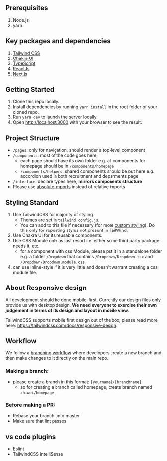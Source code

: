 ## Prerequisites

1. Node.js
2. yarn

## Key packages and dependencies

1. [Tailwind CSS](https://tailwindcss.com/)
2. [Chakra UI](https://chakra-ui.com/)
3. [TypeScript](https://www.typescriptlang.org/)
4. [ReactJs](https://reactjs.org/)
5. [Next.js](https://nextjs.org/)

## Getting Started

1. Clone this repo locally.
2. Install dependencies by running `yarn install` in the root folder of your
   cloned repo.
3. Run `yarn dev` to launch the server locally.
4. Open [http://localhost:3000](http://localhost:3000) with your browser to see
   the result.
   
## Project Structure
* `/pages`: only for navigation, should render a top-level component
* `/components`: most of the code goes here, 
   * each page should have its own folder e.g. all components for homepage should be in `/components/homepage`
   * `/components/helpers`: shared components should be put here e.g. accordion used in both recruitment and deparments page
* `/interface`: declare types here, **mirrors components structure**
* Please use [absolute imports](https://nextjs.org/docs/advanced-features/module-path-aliases) instead of relative imports  

## Styling Standard

1. Use TailwindCSS for majority of styling
   * Themes are set in `tailwind.config.js`.
   * You can add to this file if necessary (for more [custom styling](https://tailwindcss.com/docs/adding-custom-styles)). Do this only for repeating styles not present in TailWind.
2. Use Chakra UI for its reusable components.
3. Use CSS Module only as last resort i.e. either some third party package needs it, etc. 
   * for a component with css Module, please put it in a standalone folder e.g. a folder `/Dropdown` that contains `/Dropdown/Dropdown.tsx` and `/Dropdown/Dropdown.module.css`
4. can use inline-style if it is very little and doesn't warrant creating a css module file.

## About Responsive design 

All development should be done mobile-first. Currently our design files only provide us with desktop design. **We need everyone to exercise their own judgement in terms of its design and layout in mobile view**. 

TailwindCSS supports mobile first design out of the box, please read more here: https://tailwindcss.com/docs/responsive-design.

## Workflow

We follow a
[branching workflow](https://www.atlassian.com/git/tutorials/comparing-workflows/feature-branch-workflow#:~:text=The%20core%20idea%20behind%20the,without%20disturbing%20the%20main%20codebase.)
where developers create a new branch and then make changes to it directly on the
main repo.

### Making a branch: 
* please create a branch in this format: `[yourname]/[branchname]`
   * so for creating a branch called homepage, create branch named `zhiwei/homepage`

### Before making a PR:
* Rebase your branch onto master
* Make sure that lint passes

## vs code plugins 
* Eslint 
* TailwindCSS intelliSense
